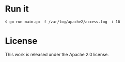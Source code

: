Run it
======

```
$ go run main.go -f /var/log/apache2/access.log -i 10
```

License
=======

This work is released under the Apache 2.0 license.
